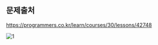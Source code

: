 ## 문제출처
https://programmers.co.kr/learn/courses/30/lessons/42748

![1](https://user-images.githubusercontent.com/83795383/129468366-e99e38d7-f763-4dad-a255-6e8c1a751497.jpg)

